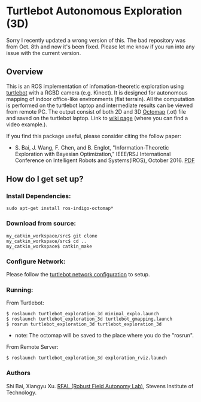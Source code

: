 # Turtlebot Autonomous Exploration (3D) 

Sorry I recently updated a wrong version of this. The bad repository was from Oct. 8th and now it's been fixed. Please let me know if you run into any issue with the current version.

## Overview

This is an ROS implementation of infomation-theoretic exploration using [turtlebot](http://wiki.ros.org/Robots/TurtleBot) with a RGBD camera (e.g. Kinect). It is designed for autonomous mapping of indoor office-like environments (flat terrain). All the computation is performed on the turtlebot laptop and intermediate results can be viewed from remote PC. The output consist of both 2D and 3D [Octomap](http://octomap.github.io/) (.ot) file and saved on the turtlebot laptop.
Link to [wiki page](http://wiki.ros.org/turtlebot_exploration_3d) (where you can find a video example.).


If you find this package useful, please consider citing the follow paper:

* S. Bai, J. Wang, F. Chen, and B. Englot, "Information-Theoretic Exploration with Bayesian Optimization," IEEE/RSJ International Conference on Intelligent Robots and Systems(IROS), October 2016. [PDF](http://personal.stevens.edu/~benglot/Bai_Wang_Chen_Englot_IROS2016_AcceptedVersion.pdf)


## How do I get set up? 


### Install Dependencies:
```
sudo apt-get install ros-indigo-octomap*
```


### Download from source:

```
my_catkin_workspace/src$ git clone 
my_catkin_workspace/src$ cd ..
my_catkin_workspace$ catkin_make
```


### Configure Network:
Please follow the [turtlebot network configuration](http://wiki.ros.org/turtlebot/Tutorials/indigo/Network%20Configuration) to setup.


### Running:

From Turtlebot:
```
$ roslaunch turtlebot_exploration_3d minimal_explo.launch
$ roslaunch turtlebot_exploration_3d turtlebot_gmapping.launch
$ rosrun turtlebot_exploration_3d turtlebot_exploration_3d
```
* note: The octomap will be saved to the place where you do the "rosrun".


From Remote Server:
```
$ roslaunch turtlebot_exploration_3d exploration_rviz.launch
```



### Authors ###

Shi Bai, Xiangyu Xu.
[RFAL (Robust Field Autonomy Lab)](http://personal.stevens.edu/~benglot/index.html), Stevens Institute of Technology.
